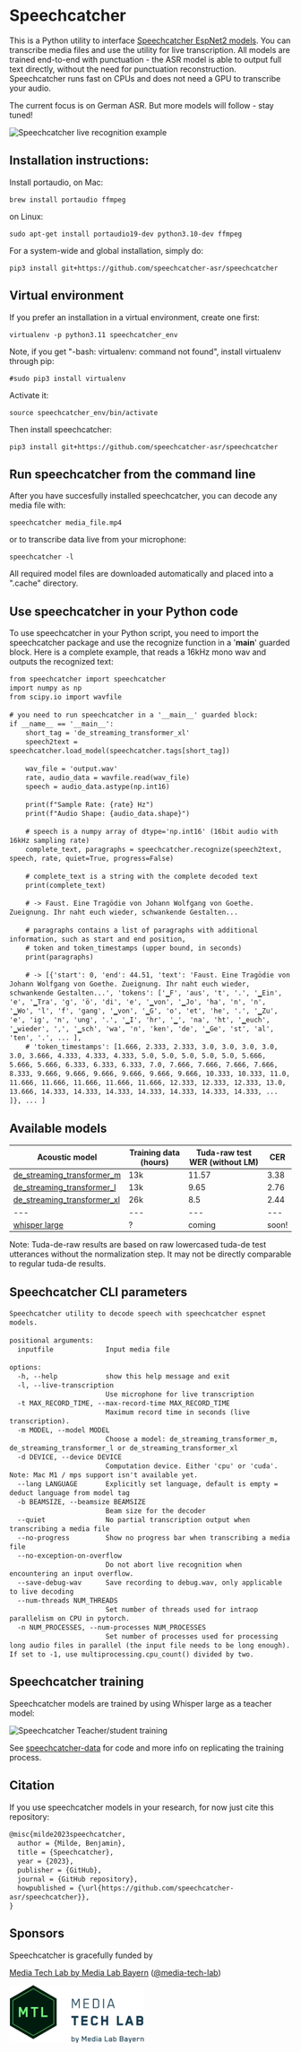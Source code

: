# Speechcatcher

This is a Python utility to interface [Speechcatcher EspNet2 models](https://huggingface.co/speechcatcher). You can transcribe media files and use the utility for live transcription. All models are trained end-to-end with punctuation - the ASR model is able to output full text directly, without the need for punctuation reconstruction. Speechcatcher runs fast on CPUs and does not need a GPU to transcribe your audio.

The current focus is on German ASR. But more models will follow - stay tuned!

![Speechcatcher live recognition example](https://github.com/speechcatcher-asr/speechcatcher/raw/main/speechcatcher_de_live.gif)

## Installation instructions:

Install portaudio, on Mac:

    brew install portaudio ffmpeg
    
on Linux:
    
    sudo apt-get install portaudio19-dev python3.10-dev ffmpeg

For a system-wide and global installation, simply do:

    pip3 install git+https://github.com/speechcatcher-asr/speechcatcher

## Virtual environment

If you prefer an installation in a virtual environment, create one first:

    virtualenv -p python3.11 speechcatcher_env

Note, if you get "-bash: virtualenv: command not found", install virtualenv through pip:  

    #sudo pip3 install virtualenv 

Activate it:

    source speechcatcher_env/bin/activate

Then install speechcatcher:

    pip3 install git+https://github.com/speechcatcher-asr/speechcatcher

## Run speechcatcher from the command line

After you have succesfully installed speechcatcher, you can decode any media file with:

    speechcatcher media_file.mp4

or to transcribe data live from your microphone:

    speechcatcher -l

All required model files are downloaded automatically and placed into a ".cache" directory.

## Use speechcatcher in your Python code

To use speechcatcher in your Python script, you need to import the speechcatcher package and use the recognize function in a '__main__' guarded block. Here is a complete example, that reads a 16kHz mono wav and outputs the recognized text:

    from speechcatcher import speechcatcher
    import numpy as np
    from scipy.io import wavfile
    
    # you need to run speechcatcher in a '__main__' guarded block:
    if __name__ == '__main__':
        short_tag = 'de_streaming_transformer_xl'
        speech2text = speechcatcher.load_model(speechcatcher.tags[short_tag])
    
        wav_file = 'output.wav'
        rate, audio_data = wavfile.read(wav_file)
        speech = audio_data.astype(np.int16)
    
        print(f"Sample Rate: {rate} Hz")
        print(f"Audio Shape: {audio_data.shape}")
    
        # speech is a numpy array of dtype='np.int16' (16bit audio with 16kHz sampling rate)
        complete_text, paragraphs = speechcatcher.recognize(speech2text, speech, rate, quiet=True, progress=False)
    
        # complete_text is a string with the complete decoded text
        print(complete_text)
        
        # -> Faust. Eine Tragödie von Johann Wolfgang von Goethe. Zueignung. Ihr naht euch wieder, schwankende Gestalten...

        # paragraphs contains a list of paragraphs with additional information, such as start and end position,
        # token and token_timestamps (upper bound, in seconds)
        print(paragraphs)
        
        # -> [{'start': 0, 'end': 44.51, 'text': 'Faust. Eine Tragödie von Johann Wolfgang von Goethe. Zueignung. Ihr naht euch wieder, schwankende Gestalten...', 'tokens': ['▁F', 'aus', 't', '.', '▁Ein', 'e', '▁Tra', 'g', 'ö', 'di', 'e', '▁von', '▁Jo', 'ha', 'n', 'n', '▁Wo', 'l', 'f', 'gang', '▁von', '▁G', 'o', 'et', 'he', '.', '▁Zu', 'e', 'ig', 'n', 'ung', '.', '▁I', 'hr', '▁', 'na', 'ht', '▁euch', '▁wieder', ',', '▁sch', 'wa', 'n', 'ken', 'de', '▁Ge', 'st', 'al', 'ten', '.', ... ],
        # 'token_timestamps': [1.666, 2.333, 2.333, 3.0, 3.0, 3.0, 3.0, 3.0, 3.666, 4.333, 4.333, 4.333, 5.0, 5.0, 5.0, 5.0, 5.0, 5.666, 5.666, 5.666, 6.333, 6.333, 6.333, 7.0, 7.666, 7.666, 7.666, 7.666, 8.333, 9.666, 9.666, 9.666, 9.666, 9.666, 9.666, 10.333, 10.333, 11.0, 11.666, 11.666, 11.666, 11.666, 11.666, 12.333, 12.333, 12.333, 13.0, 13.666, 14.333, 14.333, 14.333, 14.333, 14.333, 14.333, 14.333, ... ]}, ... ]


## Available models

| Acoustic model | Training data (hours) | Tuda-raw test WER (without LM) | CER |
| --- | --- | --- | --- |
| [de_streaming_transformer_m](https://huggingface.co/speechcatcher/speechcatcher_german_espnet_streaming_transformer_13k_train_size_m_raw_de_bpe1024) | 13k | 11.57 | 3.38 |
| [de_streaming_transformer_l](https://huggingface.co/speechcatcher/speechcatcher_german_espnet_streaming_transformer_13k_train_size_l_raw_de_bpe1024) | 13k | 9.65 | 2.76 |
| [de_streaming_transformer_xl](https://huggingface.co/speechcatcher/speechcatcher_german_espnet_streaming_transformer_26k_train_size_xl_raw_de_bpe1024) | 26k | 8.5 | 2.44 | 
| --- | --- | --- | --- |
| [whisper large](https://huggingface.co/openai/whisper-large-v2) | ? | coming | soon! | 

Note: Tuda-de-raw results are based on raw lowercased tuda-de test utterances without the normalization step. It may not be directly comparable to regular tuda-de results.

## Speechcatcher CLI parameters

    Speechcatcher utility to decode speech with speechcatcher espnet models.

    positional arguments:
      inputfile             Input media file

    options:
      -h, --help            show this help message and exit
      -l, --live-transcription
                            Use microphone for live transcription
      -t MAX_RECORD_TIME, --max-record-time MAX_RECORD_TIME
                            Maximum record time in seconds (live transcription).
      -m MODEL, --model MODEL
                            Choose a model: de_streaming_transformer_m, de_streaming_transformer_l or de_streaming_transformer_xl
      -d DEVICE, --device DEVICE
                            Computation device. Either 'cpu' or 'cuda'. Note: Mac M1 / mps support isn't available yet.
      --lang LANGUAGE       Explicitly set language, default is empty = deduct language from model tag
      -b BEAMSIZE, --beamsize BEAMSIZE
                            Beam size for the decoder
      --quiet               No partial transcription output when transcribing a media file
      --no-progress         Show no progress bar when transcribing a media file
      --no-exception-on-overflow
                            Do not abort live recognition when encountering an input overflow.
      --save-debug-wav      Save recording to debug.wav, only applicable to live decoding
      --num-threads NUM_THREADS
                            Set number of threads used for intraop parallelism on CPU in pytorch.
      -n NUM_PROCESSES, --num-processes NUM_PROCESSES
                            Set number of processes used for processing long audio files in parallel (the input file needs to be long enough). If set to -1, use multiprocessing.cpu_count() divided by two.

## Speechcatcher training

Speechcatcher models are trained by using Whisper large as a teacher model:

![Speechcatcher Teacher/student training](https://github.com/speechcatcher-asr/speechcatcher/raw/main/speechcatcher_training.svg)

See [speechcatcher-data](https://github.com/speechcatcher-asr/speechcatcher-data) for code and more info on replicating the training process.

## Citation

If you use speechcatcher models in your research, for now just cite this repository:

    @misc{milde2023speechcatcher,
      author = {Milde, Benjamin},
      title = {Speechcatcher},
      year = {2023},
      publisher = {GitHub},
      journal = {GitHub repository},
      howpublished = {\url{https://github.com/speechcatcher-asr/speechcatcher}},
    }

## Sponsors

Speechcatcher is gracefully funded by

<a href="https://media-tech-lab.com">Media Tech Lab by Media Lab Bayern</a> (<a href="https://github.com/media-tech-lab">@media-tech-lab</a>)

<a href="https://media-tech-lab.com">
    <img src="https://raw.githubusercontent.com/media-tech-lab/.github/main/assets/mtl-powered-by.png" width="240" title="Media Tech Lab powered by logo">
</a>
